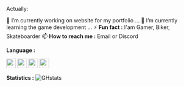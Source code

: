 Actually:

🔭 I’m currently working on website for my portfolio ...
🌱 I’m currently learning the game development ...
⚡ **Fun fact :** I'am Gamer, Biker, Skateboarder
📫 **How to reach me :** Email or Discord

**Language :**

<img src="https://cdn.jsdelivr.net/gh/devicons/devicon@latest/icons/unity/unity-original-wordmark.svg" height="25" width="25"/> <img src="https://cdn.jsdelivr.net/gh/devicons/devicon@latest/icons/visualstudio/visualstudio-original.svg" height="25" width="25"/> <img src="https://cdn.jsdelivr.net/gh/devicons/devicon@latest/icons/unrealengine/unrealengine-original-wordmark.svg" height="25" width="25"/> <img src="https://cdn.jsdelivr.net/gh/devicons/devicon@latest/icons/vscode/vscode-original.svg" height="25" width="25"/>

**Statistics :**
![GHstats](https://github-readme-stats.vercel.app/api?username=Noolexx&show_icons=true)


<!---
Noolexx/Noolexx is a ✨ special ✨ repository because its `README.md` (this file) appears on your GitHub profile.
You can click the Preview link to take a look at your changes.
--->
